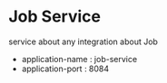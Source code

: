 # Job Service

service about any integration about Job

* application-name : job-service
* application-port : 8084
